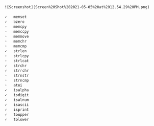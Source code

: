 	![Screenshot](Screen%20Shot%202021-05-05%20at%2012.54.29%20PM.png)

	✓	memset
	✓	bzero
	◦	memcpy
	◦	memccpy
	◦	memmove
	◦	memchr
	◦	memcmp
	✓	strlen
	◦	strlcpy
	◦	strlcat
	✓	strchr
	✓	strrchr
	◦	strnstr
	◦	strncmp
	◦	atoi
	✓	isalpha
	✓	isdigit
	✓	isalnum
	✓	isascii
	✓	isprint
	✓	toupper
	✓	tolower
